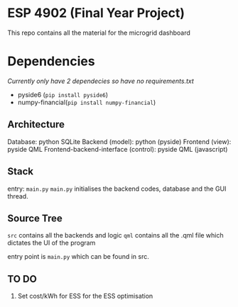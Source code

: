 # ESP 4902 (Final Year Project)
This repo contains all the material for the microgrid dashboard

# Dependencies
_Currently only have 2 dependecies so have no requirements.txt_

- pyside6 (`pip install pyside6`)
- numpy-financial(`pip install numpy-financial`)

## Architecture
Database: python SQLite
Backend (model): python (pyside)
Frontend (view): pyside QML
Frontend-backend-interface (control): pyside QML (javascript)

## Stack
entry: `main.py`
`main.py` initialises the backend codes, database and the GUI thread.


## Source Tree
`src` contains all the backends and logic
`qml` contains all the .qml file which dictates the UI of the program

entry point is `main.py` which can be found in src.

## TO DO
1. Set cost/kWh for ESS for the ESS optimisation



<!-- diagram for software architecture and features -->

